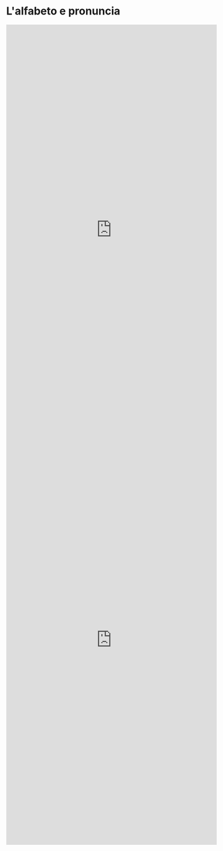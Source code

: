 <h1>L'alfabeto e pronuncia</h1>



<iframe src="https://h5p.org/h5p/embed/345721" width="560" height="1088" frameborder="0" allowfullscreen="allowfullscreen"></iframe>




<iframe src="https://h5p.org/h5p/embed/401347" width="560" height="1088" frameborder="0" allowfullscreen="allowfullscreen">

</iframe>

<script src="https://h5p.org/sites/all/modules/h5p/library/js/h5p-resizer.js" charset="UTF-8"></script>
